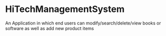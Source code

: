 # HiTechManagementSystem
An Application in which end users can modify/search/delete/view
books or software as well as add new product items